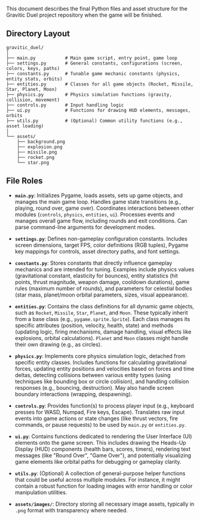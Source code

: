This document describes the final Python files and asset structure for the Gravitic Duel project repository when the game will be finished.

## Directory Layout

```
gravitic_duel/
│
├── main.py           # Main game script, entry point, game loop
├── settings.py       # General constants, configurations (screen, colors, keys, paths)
├── constants.py      # Tunable game mechanic constants (physics, entity stats, orbits)
├── entities.py       # Classes for all game objects (Rocket, Missile, Star, Planet, Moon)
├── physics.py        # Physics simulation functions (gravity, collision, movement)
├── controls.py       # Input handling logic
├── ui.py             # Functions for drawing HUD elements, messages, orbits
├── utils.py          # (Optional) Common utility functions (e.g., asset loading)
│
└── assets/
    ├── background.png
    ├── explosion.png
    ├── missile.png
    ├── rocket.png
    └── star.png
```

## File Roles

* **`main.py`**: Initializes Pygame, loads assets, sets up game objects, and manages the main game loop. Handles game state transitions (e.g., playing, round over, game over). Coordinates interactions between other modules (`controls`, `physics`, `entities`, `ui`). Processes events and manages overall game flow, including rounds and exit conditions. Can parse command-line arguments for development modes.

* **`settings.py`**: Defines non-gameplay configuration constants. Includes screen dimensions, target FPS, color definitions (RGB tuples), Pygame key mappings for controls, asset directory paths, and font settings.

* **`constants.py`**: Stores constants that directly influence gameplay mechanics and are intended for tuning. Examples include physics values (gravitational constant, elasticity for bounces), entity statistics (hit points, thrust magnitude, weapon damage, cooldown durations), game rules (maximum number of rounds), and parameters for celestial bodies (star mass, planet/moon orbital parameters, sizes, visual appearance).

* **`entities.py`**: Contains the class definitions for all dynamic game objects, such as `Rocket`, `Missile`, `Star`, `Planet`, and `Moon`. These typically inherit from a base class (e.g., `pygame.sprite.Sprite`). Each class manages its specific attributes (position, velocity, health, state) and methods (updating logic, firing mechanisms, damage handling, visual effects like explosions, orbital calculations). `Planet` and `Moon` classes might handle their own drawing (e.g., as circles).

* **`physics.py`**: Implements core physics simulation logic, detached from specific entity classes. Includes functions for calculating gravitational forces, updating entity positions and velocities based on forces and time deltas, detecting collisions between various entity types (using techniques like bounding box or circle collision), and handling collision responses (e.g., bouncing, destruction). May also handle screen boundary interactions (wrapping, despawning).

* **`controls.py`**: Provides function(s) to process player input (e.g., keyboard presses for WASD, Numpad, Fire keys, Escape). Translates raw input events into game actions or state changes (like thrust vectors, fire commands, or pause requests) to be used by `main.py` or `entities.py`.

* **`ui.py`**: Contains functions dedicated to rendering the User Interface (UI) elements onto the game screen. This includes drawing the Heads-Up Display (HUD) components (health bars, scores, timers), rendering text messages (like "Round Over", "Game Over"), and potentially visualizing game elements like orbital paths for debugging or gameplay clarity.

* **`utils.py`**: (Optional) A collection of general-purpose helper functions that could be useful across multiple modules. For instance, it might contain a robust function for loading images with error handling or color manipulation utilities.

* **`assets/images/`**: Directory storing all necessary image assets, typically in `.png` format with transparency where needed.
